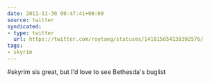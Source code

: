 ```yaml
---
date: 2011-11-30 09:47:41+00:00
source: twitter
syndicated:
- type: twitter
  url: https://twitter.com/roytang/statuses/141815654138392576/
tags:
- skyrim
---
```


#skyrim sis great, but I'd love to see Bethesda's buglist